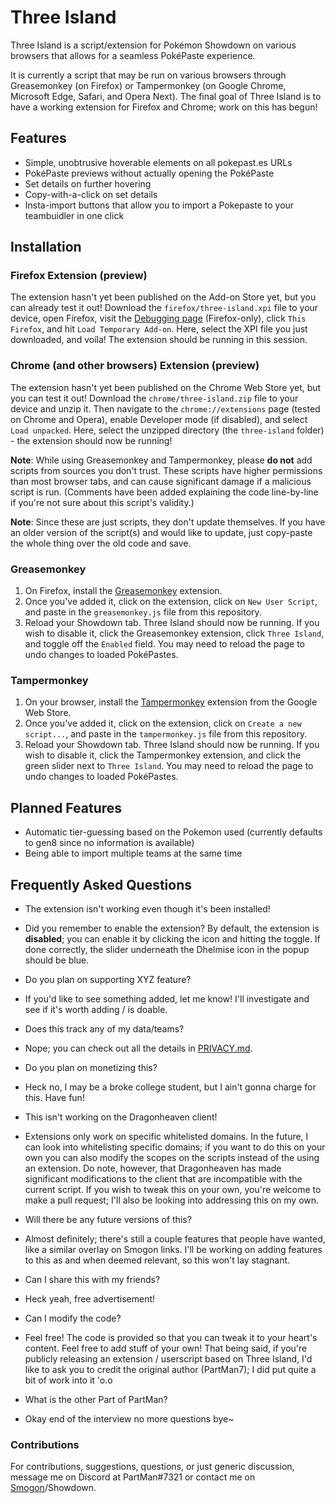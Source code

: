 # Three Island

Three Island is a script/extension for Pokémon Showdown on various browsers that allows for a seamless PokéPaste experience.

It is currently a script that may be run on various browsers through Greasemonkey (on Firefox) or Tampermonkey (on Google Chrome, Microsoft Edge, Safari, and Opera Next). The final goal of Three Island is to have a working extension for Firefox and Chrome; work on this has begun!

## Features
* Simple, unobtrusive hoverable elements on all pokepast.es URLs
* PokéPaste previews without actually opening the PokéPaste
* Set details on further hovering
* Copy-with-a-click on set details
* Insta-import buttons that allow you to import a Pokepaste to your teambuidler in one click

## Installation

### Firefox Extension (preview)
The extension hasn't yet been published on the Add-on Store yet, but you can already test it out! Download the `firefox/three-island.xpi` file to your device, open Firefox, visit the [Debugging page](about:debugging) (Firefox-only), click `This Firefox`, and hit `Load Temporary Add-on`. Here, select the XPI file you just downloaded, and voíla! The extension should be running in this session.

### Chrome (and other browsers) Extension (preview)
The extension hasn't yet been published on the Chrome Web Store yet, but you can test it out! Download the `chrome/three-island.zip` file to your device and unzip it. Then navigate to the `chrome://extensions` page (tested on Chrome and Opera), enable Developer mode (if disabled), and select `Load unpacked`. Here, select the unzipped directory (the `three-island` folder) - the extension should now be running!


**Note**: While using Greasemonkey and Tampermonkey, please **do not** add scripts from sources you don't trust. These scripts have higher permissions than most browser tabs, and can cause significant damage if a malicious script is run. (Comments have been added explaining the code line-by-line if you're not sure about this script's validity.)

**Note**: Since these are just scripts, they don't update themselves. If you have an older version of the script(s) and would like to update, just copy-paste the whole thing over the old code and save.

### Greasemonkey
1. On Firefox, install the [Greasemonkey](https://addons.mozilla.org/en-US/firefox/addon/greasemonkey/) extension.
2. Once you've added it, click on the extension, click on `New User Script`, and paste in the `greasemonkey.js` file from this repository.
3. Reload your Showdown tab.
Three Island should now be running. If you wish to disable it, click the Greasemonkey extension, click `Three Island`, and toggle off the `Enabled` field. You may need to reload the page to undo changes to loaded PokéPastes.

### Tampermonkey
1. On your browser, install the [Tampermonkey](https://chrome.google.com/webstore/detail/tampermonkey/dhdgffkkebhmkfjojejmpbldmpobfkfo?hl=en) extension from the Google Web Store.
2. Once you've added it, click on the extension, click on `Create a new script...`, and paste in the `tampermonkey.js` file from this repository.
3. Reload your Showdown tab.
Three Island should now be running. If you wish to disable it, click the Tampermonkey extension, and click the green slider next to `Three Island`. You may need to reload the page to undo changes to loaded PokéPastes.

## Planned Features
* Automatic tier-guessing based on the Pokemon used (currently defaults to gen8 since no information is available)
* Being able to import multiple teams at the same time

## Frequently Asked Questions

* The extension isn't working even though it's been installed!
- Did you remember to enable the extension? By default, the extension is **disabled**; you can enable it by clicking the icon and hitting the toggle. If done correctly, the slider underneath the Dhelmise icon in the popup should be blue.

* Do you plan on supporting XYZ feature?
- If you'd like to see something added, let me know! I'll investigate and see if it's worth adding / is doable.

* Does this track any of my data/teams?
- Nope; you can check out all the details in [PRIVACY.md](PRIVACY.md).

* Do you plan on monetizing this?
- Heck no, I may be a broke college student, but I ain't gonna charge for this. Have fun!

* This isn't working on the Dragonheaven client!
- Extensions only work on specific whitelisted domains. In the future, I can look into whitelisting specific domains; if you want to do this on your own you can also modify the scopes on the scripts instead of the using an extension. Do note, however, that Dragonheaven has made significant modifications to the client that are incompatible with the current script. If you wish to tweak this on your own, you're welcome to make a pull request; I'll also be looking into addressing this on my own.

* Will there be any future versions of this?
- Almost definitely; there's still a couple features that people have wanted, like a similar overlay on Smogon links. I'll be working on adding features to this as and when deemed relevant, so this won't lay stagnant.

* Can I share this with my friends?
- Heck yeah, free advertisement!

* Can I modify the code?
- Feel free! The code is provided so that you can tweak it to your heart's content. Feel free to add stuff of your own! That being said, if you're publicly releasing an extension / userscript based on Three Island, I'd like to ask you to credit the original author (PartMan7); I did put quite a bit of work into it 'o.o

* What is the other Part of PartMan?
- Okay end of the interview no more questions bye~

### Contributions
For contributions, suggestions, questions, or just generic discussion, message me on Discord at PartMan#7321 or contact me on [Smogon](https://www.smogon.com/forums/members/partman.470255/)/Showdown.
